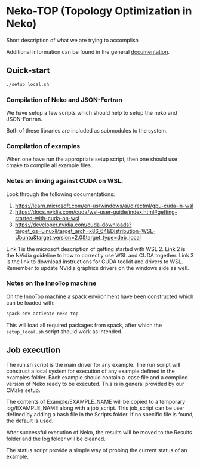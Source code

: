 # Neko-TOP (Topology Optimization in Neko)

Short description of what we are trying to accomplish

Additional information can be found in the general
[documentation](./Documentation/neko-top.md).

## Quick-start

```sh
./setup_local.sh
```

### Compilation of Neko and JSON-Fortran

We have setup a few scripts which should help to setup the neko and
JSON-Fortran.

Both of these libraries are included as submodules to the system. 

### Compilation of examples

When one have run the appropriate setup script, then one should use cmake to
compile all example files.

### Notes on linking against CUDA on WSL.

Look through the following documentations:

1. https://learn.microsoft.com/en-us/windows/ai/directml/gpu-cuda-in-wsl
2. https://docs.nvidia.com/cuda/wsl-user-guide/index.html#getting-started-with-cuda-on-wsl
3. https://developer.nvidia.com/cuda-downloads?target_os=Linux&target_arch=x86_64&Distribution=WSL-Ubuntu&target_version=2.0&target_type=deb_local

Link 1 is the microsoft description of getting started with WSL 2. Link 2 is the
NVidia guideline to how to correctly use WSL and CUDA together. Link 3 is the
link to download instructions for CUDA toolkit and drivers to WSL. Remember to
update NVidia graphics drivers on the windows side as well.

### Notes on the InnoTop machine

On the InnoTop machine a spack environment have been constructed which can be
loaded with:

```bash
spack env activate neko-top
```

This will load all required packages from spack, after which the
`setup_local.sh` script should work as intended.

## Job execution

The run.sh script is the main driver for any example.
The run script will construct a local system for execution of any example
defined in the examples folder. Each example should contain a .case file and a
compiled version of Neko ready to be executed. This is in general provided by
our CMake setup.

The contents of Example/EXAMPLE_NAME will be copied to a temporary
log/EXAMPLE_NAME along with a job_script. This job_script can be user defined by
adding a bash file in the Scripts folder. If no specific file is found, the 
default is used.

After successful execution of Neko, the results will be moved to the Results
folder and the log folder will be cleaned.

The status script provide a simple way of probing the current status of an
example.
